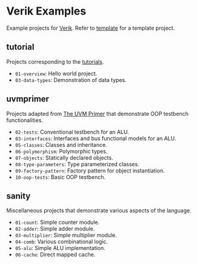 # Verik Examples

Example projects for [Verik](https://github.com/frwang96/verik). Refer to
[template](https://github.com/frwang96/verik-template) for a template project.

## tutorial

Projects corresponding to the [tutorials](https://verik.io/tutorial).

- `01-overview`: Hello world project.
- `03-data-types`: Demonstration of data types.

## uvmprimer

Projects adapted from [The UVM Primer](https://sites.google.com/view/uvmprimer-com/home) that demonstrate OOP testbench
functionalities.

- `02-tests`: Conventional testbench for an ALU.
- `03-interfaces`: Interfaces and bus functional models for an ALU.
- `05-classes`: Classes and inheritance.
- `06-polymorphism`: Polymorphic types.
- `07-objects`: Statically declared objects.
- `08-type-parameters`: Type parameterized classes.
- `09-factory-pattern`: Factory pattern for object instantiation.
- `10-oop-tests`: Basic OOP testbench.

## sanity

Miscellaneous projects that demonstrate various aspects of the language.

- `01-count`: Simple counter module.
- `02-adder`: Simple adder module.
- `03-multiplier`: Simple multiplier module.
- `04-comb`: Various combinational logic.
- `05-alu`: Simple ALU implementation.
- `06-cache`: Direct mapped cache.
